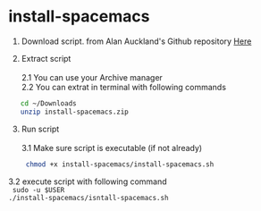 # install-spacemacs

1. Download script. 
from Alan Auckland's Github repository [Here](https://github.com/alanauckland86/install-spacemacs/archive/master.zip)

2. Extract script <br /> <br />
  2.1 You can use your Archive manager <br />
  2.2 You can extrat in terminal with following commands
  ```bash
     cd ~/Downloads
     unzip install-spacemacs.zip
  ```
3. Run script <br /> <br />
   3.1 Make sure script is executable (if not already)
    ```bash
     chmod +x install-spacemacs/install-spacemacs.sh
     ```
  3.2 execute script with following command<br />
  <code>
      sudo -u $USER ./install-spacemacs/isntall-spacemacs.sh
  </code> 